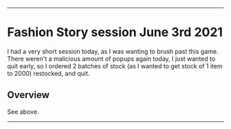 
***

# Fashion Story session June 3rd 2021

I had a very short session today, as I was wanting to brush past this game. There weren't a malicious amount of popups again today, I just wanted to quit early, so I ordered 2 batches of stock (as I wanted to get stock of 1 item to 2000) restocked, and quit.

## Overview

See above.

***

